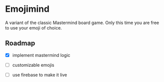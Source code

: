 # Emojimind

A variant of the classic Mastermind board game. Only this time you are free to use your emoji of choice.

## Roadmap

- [x] implement mastermind logic
- [ ] customizable emojis
- [ ] use firebase to make it live

